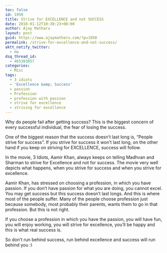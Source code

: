 ```yaml
---
toc: false
id: 1950
title: Strive for EXCELLENCE and not SUCCESS
date: 2010-01-12T10:30:23+00:00
author: Ajay Matharu
layout: post
guid: https://www.ajaymatharu.com/?p=1950
permalink: /strive-for-excellence-and-not-success/
aktt_notify_twitter:
  - no
dsq_thread_id:
  - 465383857
categories:
  - Misc
tags:
  - 3 idiots
  - 'Excellence &amp; Success'
  - passion
  - Profession
  - profession with passion
  - strive for excellence
  - striving for excellence
---
```

Why do people fail after getting success? This is the biggest concern of every successful individual, the fear of losing the success. 

One of the biggest reason that the success doesn&#8217;t last long is, &#8220;People strive for success&#8221;. If you strive for success it won&#8217;t last long, on the other hand if you keep on striving for EXCELLENCE, success will follow.

In the movie, 3 Idiots, Aamir Khan, always keeps on telling Madhvan and Sharman to strive for Excellence and not for success. The movie very well depicts what happens, when you strive for success and when you strive for excellence.

Aamir Khan, has stressed on choosing a profession, in which you have passion. If you don&#8217;t have passion for what you are doing, you cannot excel. You may get success but this success doesn&#8217;t last longs. And this is where most of the people suffer. Many of the people choose profession just because somebody, most probably their parents, wants them to go in that profession. But this is not right.

If you choose a profession in which you have the passion, you will have fun, you will enjoy working, you will strive for excellence, you&#8217;ll be happy and this is what real success is.

So don&#8217;t run behind success, run behind excellence and success will run behind you <img src="https://www.ajaymatharu.com/wp-includes/images/smilies/simple-smile.png" alt=":)" class="wp-smiley" style="height: 1em; max-height: 1em;" />
